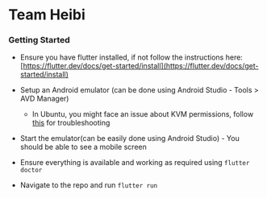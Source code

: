 # Team Heibi

### Getting Started

- Ensure you have flutter installed, if not follow the instructions here: [https://flutter.dev/docs/get-started/install](https://flutter.dev/docs/get-started/install)

- Setup an Android emulator (can be done using Android Studio - Tools > AVD Manager)
	- In Ubuntu, you might face an issue about KVM permissions, follow [this](https://askubuntu.com/questions/985142/ubuntu-14-android-studio-3-xrdp-dev-kvm-permission-denied) for troubleshooting

- Start the emulator(can be easily done using Android Studio) - You should be able to see a mobile screen

- Ensure everything is available and working as required using `flutter doctor`

- Navigate to the repo and run `flutter run` 
